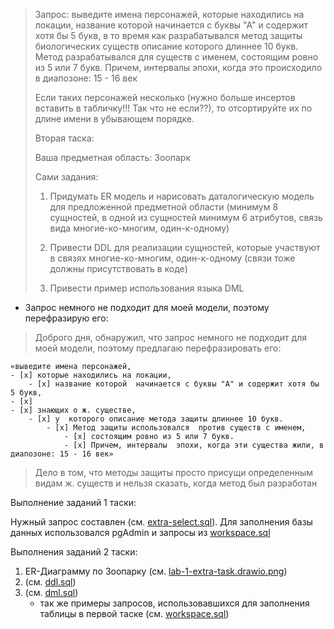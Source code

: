 > Запрос: выведите имена персонажей, которые находились на локации, название
> которой начинается с буквы "А" и содержит хотя бы 5 букв, в то время как
> разрабатывался метод защиты биологических существ описание которого длиннее
> 10 букв. Метод разрабатывался для существ с именем, состоящим ровно из 5 или
> 7 букв. Причем, интервалы эпохи, когда это происходило в диапозоне: 15 - 16
> век 
> 
> Если таких персонажей несколько (нужно больше инсертов вставить в табличку!!!
> Так что не если??), то отсортируйте их по длине имени в убывающем порядке.
> 
> Вторая таска:
> 
> Ваша предметная область: Зоопарк  
> 
> Сами задания: 
> 1) Придумать ER модель и нарисовать даталогическую модель для
> предложенной предметной области (минимум 8 сущностей, в одной из сущностей
> минимум 6 атрибутов, связь вида многие-ко-многим, один-к-одному)
> 
> 2) Привести DDL для реализации сущностей, которые участвуют в связях
> многие-ко-многим, один-к-одному (связи тоже должны присутствовать в коде)
> 
> 3) Привести пример использования языка DML
 
- Запрос немного не подходит для моей модели, поэтому перефразирую его:

> Доброго дня, обнаружил, что запрос немного не подходит для моей модели,
> поэтому предлагаю перефразировать его: 

```
«выведите имена персонажей, 
- [x] которые находились на локации, 
    - [x] название которой  начинается с буквы "А" и содержит хотя бы 5 букв, 
- [x] 
- [x] знающих о ж. существе, 
    - [x] у  которого описание метода защиты длиннее 10 букв. 
        - [x] Метод защиты использовался  против существ с именем, 
            - [x] состоящим ровно из 5 или 7 букв. 
            - [x] Причем, интервалы  эпохи, когда эти существа жили, в диапозоне: 15 - 16 век»
```

> Дело в том, что методы защиты просто присущи определенным видам ж. существ и нельзя сказать, когда метод был разработан

Выполнение заданий 1 таски:

Нужный запрос составлен (см.  [extra-select.sql](./sql/extra-select.sql)). Для заполнения базы данных использовался pgAdmin и запросы из [workspace.sql](../sql/dml/workspace.sql)

Выполнения заданий 2 таски:

1. ER-Диаграмму по Зоопарку (см. [lab-1-extra-task.drawio.png](./res/lab-1-extra-task.drawio.png))  
2. (см. [ddl.sql](./sql/ddl.sql))
3. (см. [dml.sql](./sql/dml.sql))
    - так же примеры запросов, использовавшихся для заполнения таблицы в первой
    таске (см. [workspace.sql](../sql/dml/workspace.sql))